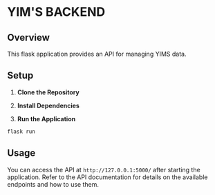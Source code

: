 # YIM'S BACKEND

## Overview 

This flask application provides an API for managing YIMS data. 

## Setup 

1. **Clone the Repository**

2. **Install Dependencies**

3. **Run the Application**

```bash
flask run 
```

## Usage

You can access the API at `http://127.0.0.1:5000/` after starting the application. Refer to the API documentation for details on the available endpoints and how to use them. 

